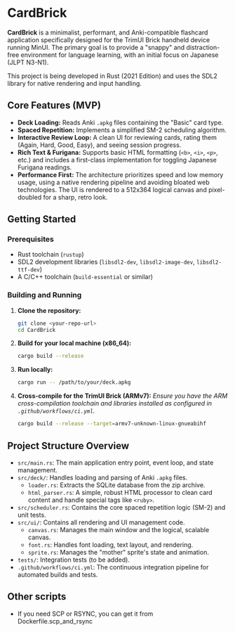 # CardBrick

**CardBrick** is a minimalist, performant, and Anki-compatible flashcard application specifically designed for the TrimUI Brick handheld device running MinUI. The primary goal is to provide a "snappy" and distraction-free environment for language learning, with an initial focus on Japanese (JLPT N3-N1).

This project is being developed in Rust (2021 Edition) and uses the SDL2 library for native rendering and input handling.

## Core Features (MVP)

* **Deck Loading:** Reads Anki `.apkg` files containing the "Basic" card type.
* **Spaced Repetition:** Implements a simplified SM-2 scheduling algorithm.
* **Interactive Review Loop:** A clean UI for reviewing cards, rating them (Again, Hard, Good, Easy), and seeing session progress.
* **Rich Text & Furigana:** Supports basic HTML formatting (`<b>`, `<i>`, `<p>`, etc.) and includes a first-class implementation for toggling Japanese Furigana readings.
* **Performance First:** The architecture prioritizes speed and low memory usage, using a native rendering pipeline and avoiding bloated web technologies. The UI is rendered to a 512x364 logical canvas and pixel-doubled for a sharp, retro look.

## Getting Started

### Prerequisites

* Rust toolchain (`rustup`)
* SDL2 development libraries (`libsdl2-dev`, `libsdl2-image-dev`, `libsdl2-ttf-dev`)
* A C/C++ toolchain (`build-essential` or similar)

### Building and Running

1.  **Clone the repository:**
    ```bash
    git clone <your-repo-url>
    cd CardBrick
    ```

2.  **Build for your local machine (x86_64):**
    ```bash
    cargo build --release
    ```

3.  **Run locally:**
    ```bash
    cargo run -- /path/to/your/deck.apkg
    ```

4.  **Cross-compile for the TrimUI Brick (ARMv7):**
    *Ensure you have the ARM cross-compilation toolchain and libraries installed as configured in `.github/workflows/ci.yml`.*
    ```bash
    cargo build --release --target=armv7-unknown-linux-gnueabihf
    ```

## Project Structure Overview

* `src/main.rs`: The main application entry point, event loop, and state management.
* `src/deck/`: Handles loading and parsing of Anki `.apkg` files.
    * `loader.rs`: Extracts the SQLite database from the zip archive.
    * `html_parser.rs`: A simple, robust HTML processor to clean card content and handle special tags like `<ruby>`.
* `src/scheduler.rs`: Contains the core spaced repetition logic (SM-2) and unit tests.
* `src/ui/`: Contains all rendering and UI management code.
    * `canvas.rs`: Manages the main window and the logical, scalable canvas.
    * `font.rs`: Handles font loading, text layout, and rendering.
    * `sprite.rs`: Manages the "mother" sprite's state and animation.
* `tests/`: Integration tests (to be added).
* `.github/workflows/ci.yml`: The continuous integration pipeline for automated builds and tests.

## Other scripts

- If you need SCP or RSYNC, you can get it from Dockerfile.scp_and_rsync
